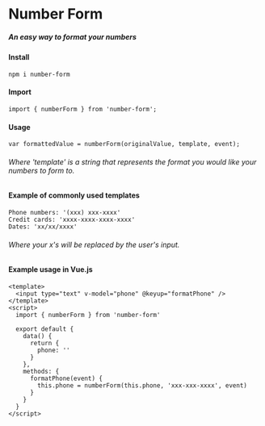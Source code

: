 # Number Form

##### An easy way to format your numbers


#### Install
```
npm i number-form
```

#### Import
```
import { numberForm } from 'number-form';
```

#### Usage
```
var formattedValue = numberForm(originalValue, template, event);
```
###### Where 'template' is a string that represents the format you would like your numbers to form to.


#### Example of commonly used templates
```
Phone numbers: '(xxx) xxx-xxxx'
Credit cards: 'xxxx-xxxx-xxxx-xxxx'
Dates: 'xx/xx/xxxx'
```
###### Where your x's will be replaced by the user's input.


#### Example usage in Vue.js
```
<template>
  <input type="text" v-model="phone" @keyup="formatPhone" />
</template>
<script>
  import { numberForm } from 'number-form'

  export default {
    data() {
      return {
        phone: ''
      }
    },
    methods: {
      formatPhone(event) {
        this.phone = numberForm(this.phone, 'xxx-xxx-xxxx', event)
      }
    }
  }
</script>
```

